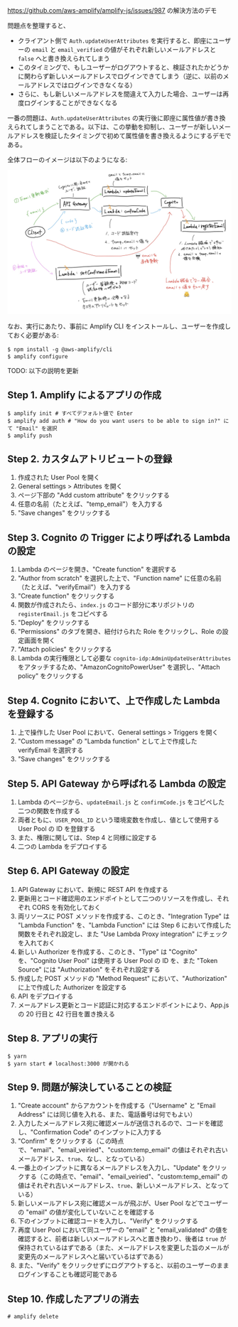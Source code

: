 https://github.com/aws-amplify/amplify-js/issues/987 の解決方法のデモ

問題点を整理すると、

- クライアント側で `Auth.updateUserAttributes` を実行すると、即座にユーザーの `email` と `email_verified` の値がそれぞれ新しいメールアドレスと `false` へと書き換えられてしまう
- このタイミングで、もしユーザーがログアウトすると、検証されたかどうかに関わらず新しいメールアドレスでログインできてしまう（逆に、以前のメールアドレスではログインできなくなる）
- さらに、もし新しいメールアドレスを間違えて入力した場合、ユーザーは再度ログインすることができなくなる

一番の問題は、`Auth.updateUserAttributes` の実行後に即座に属性値が書き換えられてしまうことである。以下は、この挙動を抑制し、ユーザーが新しいメールアドレスを検証したタイミングで初めて属性値を書き換えるようにするデモである。

全体フローのイメージは以下のようになる:

![overview](./overview.jpg)

なお、実行にあたり、事前に Amplify CLI をインストールし、ユーザーを作成しておく必要がある:

```
$ npm install -g @aws-amplify/cli
$ amplify configure
```

TODO: 以下の説明を更新

## Step 1. Amplify によるアプリの作成

```
$ amplify init # すべてデフォルト値で Enter
$ amplify add auth # "How do you want users to be able to sign in?" にて "Email" を選択
$ amplify push
```

## Step 2. カスタムアトリビュートの登録

1. 作成された User Pool を開く
2. General settings > Attributes を開く
3. ページ下部の "Add custom attribute" をクリックする
4. 任意の名前（たとえば、"temp_email"）を入力する
5. "Save changes" をクリックする

## Step 3. Cognito の Trigger により呼ばれる Lambda の設定

1. Lambda のページを開き、"Create function" を選択する
2. "Author from scratch" を選択した上で、"Function name" に任意の名前（たとえば、"verifyEmail"）を入力する
3. "Create function" をクリックする
4. 関数が作成されたら、`index.js` のコード部分に本リポジトリの `registerEmail.js` をコピペする
5. "Deploy" をクリックする
6. "Permissions" のタブを開き、紐付けられた Role をクリックし、Role の設定画面を開く
7. "Attach policies" をクリックする
8. Lambda の実行権限として必要な `cognito-idp:AdminUpdateUserAttributes` をアタッチするため、"AmazonCognitoPowerUser" を選択し、"Attach policy" をクリックする

## Step 4. Cognito において、上で作成した Lambda を登録する

1. 上で操作した User Pool において、General settings > Triggers を開く
2. "Custom message" の "Lambda function" として上で作成した verifyEmail を選択する
3. "Save changes" をクリックする

## Step 5. API Gateway から呼ばれる Lambda の設定

1. Lambda のページから、`updateEmail.js` と `confirmCode.js` をコピペした 二つの関数を作成する
2. 両者ともに、`USER_POOL_ID` という環境変数を作成し、値として使用する User Pool の ID を登録する
3. また、権限に関しては、Step 4 と同様に設定する
4. 二つの Lambda をデプロイする

## Step 6. API Gateway の設定

1. API Gateway において、新規に REST API を作成する
2. 更新用とコード確認用のエンドポイトとして二つのリソースを作成し、それぞれ CORS を有効化しておく
3. 両リソースに POST メソッドを作成する、このとき、"Integration Type" は "Lambda Function" を、"Lambda Function" には Step 6 において作成した関数をそれぞれ設定し、また "Use Lambda Proxy integration" にチェックを入れておく
4. 新しい Authorizer を作成する、このとき、"Type" は "Cognito" を、"Cognito User Pool" は使用する User Pool の ID を、また "Token Source" には "Authorization" をそれぞれ設定する
5. 作成した POST メソッドの "Method Request" において、"Authorization" に上で作成した Authorizer を設定する
6. API をデプロイする
7. メールアドレス更新とコード認証に対応するエンドポイントにより、App.js の 20 行目と 42 行目を置き換える

## Step 8. アプリの実行

```
$ yarn
$ yarn start # localhost:3000 が開かれる
```

## Step 9. 問題が解決していることの検証

1. "Create account" からアカウントを作成する（"Username" と "Email Address" には同じ値を入れる、また、電話番号は何でもよい）
2. 入力したメールアドレス宛に確認メールが送信されるので、コードを確認し、"Confirmation Code" のインプットに入力する
3. "Confirm" をクリックする（この時点で、"email"、"email_veiried"、"custom:temp_email" の値はそれぞれ古いメールアドレス、`true`、なし、となっている）
4. 一番上のインプットに異なるメールアドレスを入力し、"Update" をクリックする（この時点で、"email"、"email_veiried"、"custom:temp_email" の値はそれぞれ古いメールアドレス、`true`、新しいメールアドレス、となっている）
5. 新しいメールアドレス宛に確認メールが飛ぶが、User Pool などでユーザーの "email" の値が変化していないことを確認する
6. 下のインプットに確認コードを入力し、"Verify" をクリックする
7. 再度 User Pool において同ユーザーの "email" と "email_validated" の値を確認すると、前者は新しいメールアドレスへと置き換わり、後者は `true` が保持されているはずである（また、メールアドレスを変更した旨のメールが変更先のメールアドレスへと届いているはずである）
8. また、"Verify" をクリックせずにログアウトすると、以前のユーザーのままログインすることも確認可能である

## Step 10. 作成したアプリの消去

```
# amplify delete
```
